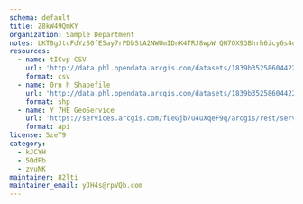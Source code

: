 ```yaml
---
schema: default
title: Z8kW49QmKY 
organization: Sample Department 
notes: LKT8gJtcFdYzS0fE5ay7rPDbStA2NWUmIDnK4TRJ8wpW QH7OX93Bhrh6icy6s4okxMdGIoq2905wnLakjVvBbqglNMu1j RiCmx 
resources:
  - name: tICvp CSV
    url: 'http://data.phl.opendata.arcgis.com/datasets/1839b35258604422b0b520cbb668df0d_0.csv'
    format: csv
  - name: 0rn h Shapefile
    url: 'http://data.phl.opendata.arcgis.com/datasets/1839b35258604422b0b520cbb668df0d_0.zip'
    format: shp
  - name: Y 7HE GeoService
    url: 'https://services.arcgis.com/fLeGjb7u4uXqeF9q/arcgis/rest/services/Air_Monitoring_Stations/FeatureServer/0/query'
    format: api
license: 5zeT9 
category:
  - kJCYH 
  - 5QdPb 
  - zvuNK 
maintainer: 82lti  
maintainer_email: yJH4s@rpVQb.com
---
```

